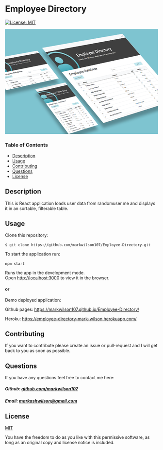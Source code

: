 # Employee Directory

[![License: MIT](https://img.shields.io/badge/License-MIT-yellow.svg)](https://opensource.org/licenses/MIT)

![Image of Application](https://github.com/markwilson107/Employee-Directory/blob/main/images/application-image.png)

### Table of Contents

- [Description](#description)
- [Usage](#usage)
- [Contributing](#contributing)
- [Questions](#questions)
- [License](#license)

## Description

This is React application loads user data from randomuser.me and displays it in an sortable, filterable table.

## Usage

Clone this repository:

`$ git clone https://github.com/markwilson107/Employee-Directory.git`

To start the application run:

`npm start`

Runs the app in the development mode.\
Open [http://localhost:3000](http://localhost:3000) to view it in the browser.

#### or

Demo deployed application:

Github pages:
https://markwilson107.github.io/Employee-Directory/

Heroku:
https://employee-directory-mark-wilson.herokuapp.com/

## Contributing

If you want to contribute please create an issue or pull-request and I will get back to you as soon as possible.

## Questions

If you have any questions feel free to contact me here:

 ##### Github: [github.com/markwilson107](https://github.com/markwilson107)

 ##### Email: [markashwilson@gmail.com](mailto:markashwilson@gmail.com?subject=[GitHub])

## License

[MIT](https://opensource.org/licenses/MIT)

You have the freedom to do as you like with this permissive software, as long as an original copy and license notice is included.


